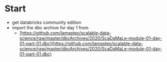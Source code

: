 # Start

- get databricks community edition
- import the dbc archive for day 1 from
  - [https://github.com/lamastex/scalable-data-science/raw/master/dbcArchives/2020/ScaDaMaLe-module-01-day-01-part-01.dbc](https://github.com/lamastex/scalable-data-science/raw/master/dbcArchives/2020/ScaDaMaLe-module-01-day-01-part-01.dbc)
